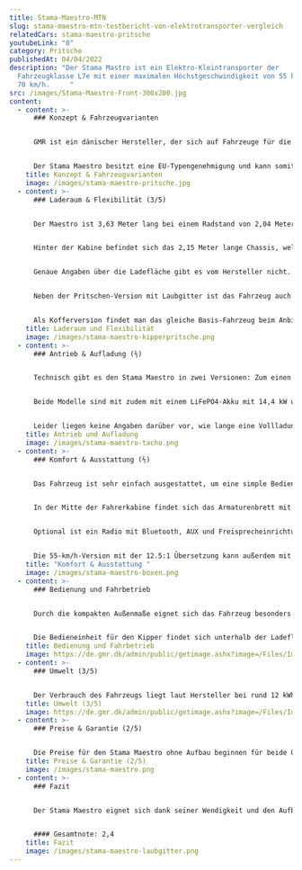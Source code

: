 ```yaml
---
title: Stama-Maestro-MTN
slug: stama-maestro-mtn-testbericht-von-elektrotransporter-vergleich
relatedCars: stama-maestro-pritsche
youtubeLink: "0"
category: Pritsche
publishedAt: 04/04/2022
description: "Der Stama Mastro ist ein Elektro-Kleintransporter der
  Fahrzeugklasse L7e mit einer maximalen Höchstgeschwindigkeit von 55 km/h oder
  70 km/h.     "
src: /images/Stama-Maestro-Front-300x200.jpg
content:
  - content: >-
      ### Konzept & Fahrzeugvarianten


      GMR ist ein dänischer Hersteller, der sich auf Fahrzeuge für die Pflege und Reinigung von Parks, Straßen und Anlagen spezialisiert hat. Der Stama Maestro kam 2019 auf den Markt und ist das bisher größte Fahrzeug des Herstellers. Außerdem ist er unter dem Namen Addax in Deutschland verfügbar. Er ist mit fester oder hydraulisch kippbarer Pritsche verfügbar. Diese kann entweder mit klappbaren Seitenwänden oder mit einem hohen Gitteraufbau versehen werden.


      Der Stama Maestro besitzt eine EU-Typengenehmigung und kann somit in allen EU-Staaten auf öffentlichen Straßen bewegt werden.
    title: Konzept & Fahrzeugvarianten
    image: /images/stama-maestro-pritsche.jpg
  - content: >-
      ### Laderaum & Flexibilität (3/5)


      Der Maestro ist 3,63 Meter lang bei einem Radstand von 2,04 Meter. Die Breite des Fahrzeuges beträgt knapp 1,50 Meter (1,39 m ohne Spiegel), womit es auch für engere Parkanlagen geeignet ist. Ohne Warnleuchte hat die Kabine Höhe von 1,99 Meter, welches auch bei hohem Gitteraufbau die Gesamthöhe des Maestros ist.


      Hinter der Kabine befindet sich das 2,15 Meter lange Chassis, welches entweder mit fester oder hydraulischer Pritsche ausgestattet werden kann. Außerdem kann der Kunde wählen, ob die Pritsche über klappbare, flache Seitenwände oder über hohe Gitterwände verfügen soll. Ersteres ist für den Transport von Gütern und Arbeitsgeräten praktisch, während zweiteres ideal als Laubgitter ist. Das Fahrzeug ist außerdem auch als kurzer Heckkipper mit seitlich abklappbaren Bordwänden verfügbar.  Der Raum zwischen Fahrerkabine und Ladefläche wird hier durch eine praktische Werkzeugbox ergänzt.


      Genaue Angaben über die Ladefläche gibt es vom Hersteller nicht. Diese dürfte aber angesichts der Maße bei rund 3 m² liegen. Die Nutzlast liegt bei 1.000 Kilogramm, wodurch der Stama Maestro ein zulässiges Gesamtgewicht von 1.600 Kilogramm erreicht.


      Neben der Pritschen-Version mit Laubgitter ist das Fahrzeug auch als Pritsche mit Planen und Spriegelaufbau verfügbar. Ebenso ist eine kippbare Container-Mulde mit einem Volumen von knapp 2m³ inklusive Seitentür erhältlich. 


      Als Kofferversion findet man das gleiche Basis-Fahrzeug beim Anbieter Addax.
    title: Laderaum und Flexibilität
    image: /images/stama-maestro-kipperpritsche.png
  - content: >-
      ### Antrieb & Aufladung (⅖)


      Technisch gibt es den Stama Maestro in zwei Versionen: Zum einen mit einer Getriebeübersetzung: 8.8:1 und einer Höchstgeschwindigkeit von 70 km/h und zum anderen mit der Übersetzung: 12.5:1 sowie einer Höchstgeschwindigkeit von 55 km/h. Beide Versionen verfügen über einen 72V-Motor mit einer Leistung von 9 kW.


      Beide Modelle sind mit zudem mit einem LiFePO4-Akku mit 14,4 kW und 200 amp.h ausgestattet. Laut Hersteller soll die 70-km/h-Variante eine Reichweite von 87 Kilometer und die 55-km/h-Variante eine Reichweite von 132 km (WLTP) erreichen.


      Leider liegen keine Angaben darüber vor, wie lange eine Vollladung des jeweiligen Akkus benötigt.
    title: Antrieb und Aufladung
    image: /images/stama-maestro-tacho.png
  - content: >-
      ### Komfort & Ausstattung (⅖)


      Das Fahrzeug ist sehr einfach ausgestattet, um eine simple Bedienung zu garantieren und den Akku nicht unnötig zu belasten. Die Ausstattungsliste setzt auf nützliche Helfer wie eine Servolenkung (optional) für einfaches Handling, eine Anhängerkupplung (ebenfalls optional) oder eine serienmäßige Scheibenwaschanlage für die Frontscheibe. Für den Einsatz in der kalten Jahreszeit lohnt es sich, den Aufpreis für eine Heizung und einen Satz Winterreifen zu zahlen. 


      In der Mitte der Fahrerkabine findet sich das Armaturenbrett mit Bedienfelder in der Mitte wie beispielsweise Fahrmodi-Schalter oder Berganfahrassistent. Darüber ist das Kontrolldisplay mit Kilometeranzeige, Betriebsstundenzähler und Batterieladeanzeige. 


      Optional ist ein Radio mit Bluetooth, AUX und Freisprecheinrichtung sowie eine Rückfahrkamera verfügbar. Unter der Ladefläche kann das Fahrzeugchassis mit zwei Boxen ausgestattet werden. In diesen findet beispielsweise ein Ladegerät mit 220 Volt Stecker, ein Dieseltank für die Webasto Heizung oder ein Wassertank für die Wisch/Wasch-Anlage Platz. In den Boxen kann jedoch auch zusätzliches Werkzeug verstaut werden. 


      Die 55-km/h-Version mit der 12.5:1 Übersetzung kann außerdem mit einer  Anhängerkupplung ausgerüstet werden. Ob diese auch auf öffentlichen Straßen verwendet werden darf, macht der Hersteller auf der Website jedoch nicht deutlich.
    title: "Komfort & Ausstattung "
    image: /images/stama-maestro-boxen.png
  - content: >-
      ### Bedienung und Fahrbetrieb


      Durch die kompakten Außenmaße eignet sich das Fahrzeug besonders  für schmale Wege in Grünanlagen oder Parks. Mit einem Wendekreis von 4,5 Metern lässt sich das Fahrzeug stets bequem wenden. Die Große Frontscheibe bringt dabei eine gute Verkehrsübersicht. 


      Die Bedieneinheit für den Kipper findet sich unterhalb der Ladefläche und kann über einen Schlüssel gestartet werden.
    title: Bedienung und Fahrbetrieb
    image: https://de.gmr.dk/admin/public/getimage.ashx?image=/Files/Images/STAMA/MAESTRO/STAMA-MT-10-10_.JPG&crop=0&Width=1200
  - content: >-
      ### Umwelt (3/5)


      Der Verbrauch des Fahrzeugs liegt laut Hersteller bei rund 12 kWh. Bei angenommenen 30 Cent pro Kilowattstunde kosten 100 Kilometer Fahrt 3,60 €.
    title: Umwelt (3/5)
    image: https://de.gmr.dk/admin/public/getimage.ashx?image=/Files/Images/STAMA/MAESTRO/MT10-Havn-24_.JPG&crop=0&Width=1200
  - content: >-
      ### Preise & Garantie (2/5)


      Die Preise für den Stama Maestro ohne Aufbau beginnen für beide Getriebe-Versionen bei 35.450,- zzgl. Mwst. Ein konkretes Angebot für ein spezielles Modell können Interessenten auf Anfrage beim Unternehmen erhalten. Im Preis enthalten ist das Lithium-Ionen-Akkupaket, auf welches der Hersteller eine Garantie von 5 Jahren gibt. Über die Dauer eine Fahrzeuggarantie gibt es leider keine Angaben.
    title: Preise & Garantie (2/5)
    image: /images/stama-maestro.png
  - content: >-
      ### Fazit


      Der Stama Maestro eignet sich dank seiner Wendigkeit und den Aufbautypen besonders für Landschaftsbaubetriebe und Kommunen zur Pflege von Grünanlagen und Parks. Als reines Lieferfahrzeug eignet sich der Mestro wohl eher weniger. Während die Ausstattung sehr minimal ist und selbst eine Heizung Aufpreis kostet, punktet der Stama mit einer Garantie von 5 Jahren auf die Akkus. Der Preis ist bezogen auf die Fahrzeuggröße und Einsatzmöglichkeiten jedoch relativ hoch. 


      #### Gesamtnote: 2,4
    title: Fazit
    image: /images/stama-maestro-laubgitter.png
---
```

